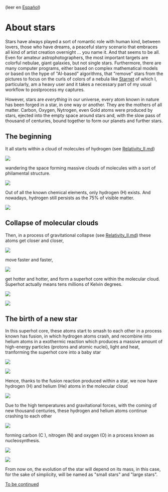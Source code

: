 (leer en [Español](Nacimiento_de_Estrellas.md))

# About stars

Stars have always played a sort of romantic role with human kind, between lovers, those who have dreams, a peaceful starry scenario that embraces all kind of artist creation overnight ... you name it. And that seems to be all. Even for amateur astrophotographers, the most important targets are colorful nebulae, giant galaxies, but not single stars. Furthermore, there are many computer programs, either based on complex mathematical models or based on the hype of "AI-based" algorithms, that "remove" stars from the pictures to focus on the curls of colors of a nebula like [Starnet](https://www.starnetastro.com/) of which I, particularly, am a heavy user and it takes a necessary part of my usual workflow to postprocess my captures.

However, stars are *everything* in our universe, every atom known in nature has been forged in a star, in one way or another. They are the mothers of all matter. Carbon, Oxygen, Nytrogen, even Gold atoms were produced by stars, ejected into the empty space around stars and, with the slow pass of thousand of centuries, bound together to form our planets and further stars.


## The beginning

It all starts within a cloud of molecules of hydrogen (see [Relativity_II.md](./Relativity_II.md)) 

![](Pics/HCloud.jpg)


wandering the space forming massive clouds of molecules with a sort of philamental structure.

![](Pics/MolecularCloud_s.jpg)

Out of all the known chemical elements, only hydrogen (H) exists. And nowadays, hydrogen still persists as the 75% of visible matter.

![](Pics/Periodic1.jpg)

## Collapse of molecular clouds

Then, in a process of gravitational collapse (see [Relativity_II.md](./Relativity_II.md)) these atoms get closer and closer, 

![](Pics/HCloud2.jpg)


move faster and faster, 

![](Pics/HCloud3.jpg)

get hotter and hotter, and form a superhot core within the molecular cloud. Superhot actually means tens millions of Kelvin degrees.

![](Pics/MolecularCloud2_s.jpg)

![](Pics/HCloud4.jpg)

## The birth of a new star

In this superhot core, these atoms start to smash to each other in a process known has fusion, in which hydrogen atoms crash, and recombine into helium atoms in a exothermic reaction which produces a massive amount of high-energy particles (protons and atomic nuclei), light and heat, tranforming the superhot core into a baby star

![](Pics/MolecularCloud3_s.jpg)

![](Pics/BabyStar.jpg)

Hence, thanks to the fusion reaction produced within a star, we now have hydrogen (H) and helium (He) atoms in the molecular cloud

![](Pics/Periodic2.jpg)


Due to the high temperatures and gravitational forces, with the coming of new thousand centuries, these hydrogen and helium atoms continue crashing to each other 

![](Pics/BabyStar2.jpg)


forming carbon (C ), nitrogen (N) and oxygen (O) in a process known as nucleosynthesis.

![](Pics/Periodic3.jpg)

![](Pics/BabyStar3.jpg)

From now on, the evolution of the star will depend on its mass, in this case, for the sake of simplicity, will be named as "small stars" and "large stars".

[To be continued](./The_Death_of_Stars.md)






